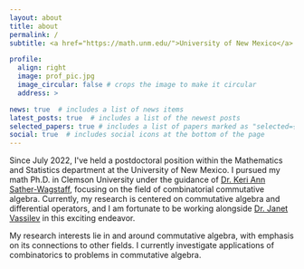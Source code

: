 ```yaml
---
layout: about
title: about
permalink: /
subtitle: <a href="https://math.unm.edu/">University of New Mexico</a>

profile:
  align: right
  image: prof_pic.jpg
  image_circular: false # crops the image to make it circular
  address: >

news: true  # includes a list of news items
latest_posts: true  # includes a list of the newest posts
selected_papers: true # includes a list of papers marked as "selected={true}"
social: true  # includes social icons at the bottom of the page
---
```


Since July 2022, I've held a postdoctoral position within the Mathematics and Statistics department at the University of New Mexico. I pursued my math Ph.D. in Clemson University under the guidance of <a href="https://ssather.people.clemson.edu/">Dr. Keri Ann Sather-Wagstaff</a>, focusing on the field of combinatorial commutative algebra. Currently, my research is centered on commutative algebra and differential operators, and I am fortunate to be working alongside <a href="https://math.unm.edu/~jvassil/">Dr. Janet Vassilev</a> in this exciting endeavor.

 My research interests lie in and around commutative algebra, with emphasis on its connections to other fields. I currently investigate applications of combinatorics to problems in commutative algebra.

